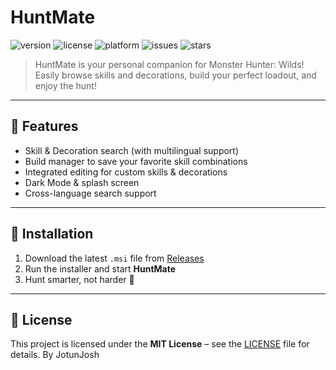 # HuntMate

![version](https://img.shields.io/badge/version-2.3.2-blue.svg)
![license](https://img.shields.io/badge/license-MIT-green.svg)
![platform](https://img.shields.io/badge/platform-Electron-informational)
![issues](https://img.shields.io/github/issues/JotunJosh/huntmate)
![stars](https://img.shields.io/github/stars/JotunJosh/huntmate?style=social)

> HuntMate is your personal companion for Monster Hunter: Wilds!  
> Easily browse skills and decorations, build your perfect loadout, and enjoy the hunt!

---

## 🚀 Features

- Skill & Decoration search (with multilingual support)
- Build manager to save your favorite skill combinations
- Integrated editing for custom skills & decorations
- Dark Mode & splash screen
- Cross-language search support

---

## 🧰 Installation

1. Download the latest `.msi` file from [Releases](https://github.com/JotunJosh/huntmate/releases)
2. Run the installer and start **HuntMate**
3. Hunt smarter, not harder 🎯

---

## 📄 License

This project is licensed under the **MIT License** – see the [LICENSE](LICENSE) file for details.
By JotunJosh
